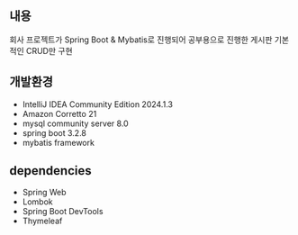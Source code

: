 ## 내용 
회사 프로젝트가 Spring Boot & Mybatis로 진행되어 공부용으로 진행한 게시판
기본적인 CRUD만 구현
## 개발환경
- IntelliJ IDEA Community Edition 2024.1.3
- Amazon Corretto 21
- mysql community server 8.0
- spring boot 3.2.8
- mybatis framework
## dependencies
- Spring Web
- Lombok
- Spring Boot DevTools
- Thymeleaf

